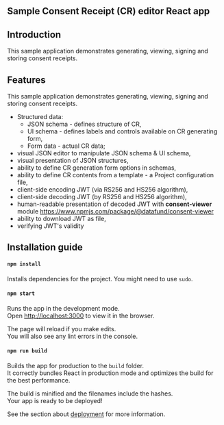 ## Sample Consent Receipt (CR) editor React app

Introduction
-----------------------
This sample application demonstrates generating, viewing, signing and storing consent receipts.



Features
-----------------------
This sample application demonstrates generating, viewing, signing and storing consent receipts.

* Structured data: 
    * JSON schema - defines structure of CR,
    * UI schema - defines labels and controls available on CR generating form,
    * Form data - actual CR data; 
* visual JSON editor to manipulate JSON schema & UI schema,
* visual presentation of JSON structures,
* ability to define CR generation form options in schemas,
* ability to define CR contents from a template - a Project configuration file,
* client-side encoding JWT (via RS256 and HS256 algorithm),
* client-side decoding JWT (by RS256 and HS256 algorithm), 
* human-readable presentation of decoded JWT with **consent-viewer** module <https://www.npmjs.com/package/@datafund/consent-viewer> 
* ability to download JWT as file,
* verifying JWT's validity
 

Installation guide
-----------------------

#### `npm install`

Installs dependencies for the project. You might need to use `sudo`.

#### `npm start`

Runs the app in the development mode.<br>
Open [http://localhost:3000](http://localhost:3000) to view it in the browser.

The page will reload if you make edits.<br>
You will also see any lint errors in the console.

#### `npm run build`

Builds the app for production to the `build` folder.<br>
It correctly bundles React in production mode and optimizes the build for the best performance.

The build is minified and the filenames include the hashes.<br>
Your app is ready to be deployed!

See the section about [deployment](https://facebook.github.io/create-react-app/docs/deployment) for more information.
